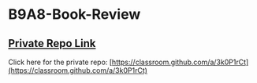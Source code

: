 # B9A8-Book-Review

## [ Private Repo Link](https://classroom.github.com/a/3k0P1rCt)

Click here for the private repo: [https://classroom.github.com/a/3k0P1rCt](https://classroom.github.com/a/3k0P1rCt)
